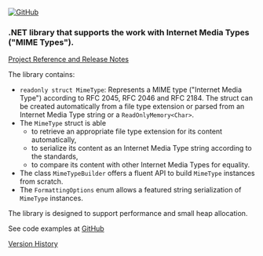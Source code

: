 [![GitHub](https://img.shields.io/github/license/FolkerKinzel/MimeTypes)](https://github.com/FolkerKinzel/MimeTypes/blob/master/LICENSE)


### .NET library that supports the work with Internet Media Types ("MIME Types").
[Project Reference and Release Notes](https://github.com/FolkerKinzel/MimeTypes/releases/tag/v2.0.0-beta.1)

The library contains:
- `readonly struct MimeType`: Represents a MIME type ("Internet Media Type") according to RFC 2045, RFC 2046 and RFC 2184. The struct can be created automatically from a file type extension or parsed from an Internet Media Type string or a `ReadOnlyMemory<Char>`.
- The `MimeType` struct is able 
  - to retrieve an appropriate file type extension for its content automatically,
  - to serialize its content as an Internet Media Type string according to the standards,
  - to compare its content with other Internet Media Types for equality.
- The class `MimeTypeBuilder` offers a fluent API to build `MimeType` instances from scratch.
- The `FormattingOptions` enum allows a featured string serialization of `MimeType` instances.

The library is designed to support performance and small heap allocation.

See code examples at [GitHub](https://github.com/FolkerKinzel/MimeTypes)


[Version History](https://github.com/FolkerKinzel/MimeTypes/releases)



